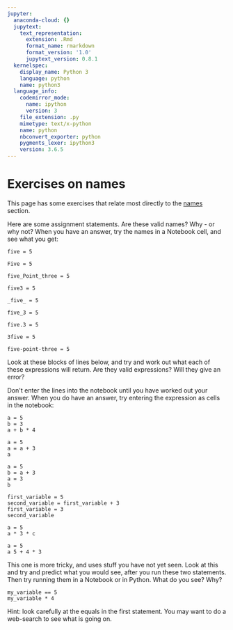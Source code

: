 ```yaml
---
jupyter:
  anaconda-cloud: {}
  jupytext:
    text_representation:
      extension: .Rmd
      format_name: rmarkdown
      format_version: '1.0'
      jupytext_version: 0.8.1
  kernelspec:
    display_name: Python 3
    language: python
    name: python3
  language_info:
    codemirror_mode:
      name: ipython
      version: 3
    file_extension: .py
    mimetype: text/x-python
    name: python
    nbconvert_exporter: python
    pygments_lexer: ipython3
    version: 3.6.5
---
```


# Exercises on names

This page has some exercises that relate most directly to the
[names](../code-basics/Names) section.

Here are some assignment statements. Are these valid names?  Why - or why not?
When you have an answer, try the names in a Notebook cell, and see what you
get:

```
five = 5
```

```
Five = 5
```

```
five_Point_three = 5
```

```
five3 = 5
```

```
_five_ = 5
```

```
five_3 = 5
```

```
five.3 = 5
```

```
3five = 5
```

```
five-point-three = 5
```

Look at these blocks of lines below, and try and work out what each of these
expressions will return.  Are they valid expressions?  Will they give an
error?

Don't enter the lines into the notebook until you have worked out your answer.
When you do have an answer, try entering the expression as cells in the
notebook:

```
a = 5
b = 3
a + b * 4
```

```
a = 5
a = a + 3
a
```

```
a = 5
b = a + 3
a = 3
b
```

```
first_variable = 5
second_variable = first_variable + 3
first_variable = 3
second_variable
```

```
a = 5
a * 3 * c
```

```
a = 5
a 5 + 4 * 3
```

This one is more tricky, and uses stuff you have not yet seen.  Look at this and try and predict what you would see, after you run these two statements.  Then try running them in a Notebook or in Python.  What do you see?  Why?

```
my_variable == 5
my_variable * 4
```

Hint: look carefully at the equals in the first statement.  You may want to do
a web-search to see what is going on.
